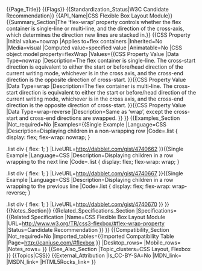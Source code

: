 {{Page_Title}}
{{Flags}}
{{Standardization_Status|W3C Candidate Recommendation}}
{{API_Name|CSS Flexible Box Layout Module}}
{{Summary_Section|The ‘flex-wrap’ property controls whether the flex container is single-line or multi-line, and the direction of the cross-axis, which determines the direction new lines are stacked in.}}
{{CSS Property
|Initial value=nowrap
|Applies to=flex containers
|Inherited=No
|Media=visual
|Computed value=specified value
|Animatable=No
|CSS object model property=flexWrap
|Values={{CSS Property Value
|Data Type=nowrap
|Description=The flex container is single-line. The cross-start direction is equivalent to either the start or before/head direction of the current writing mode, whichever is in the cross axis, and the cross-end direction is the opposite direction of cross-start.
}}{{CSS Property Value
|Data Type=wrap
|Description=The flex container is multi-line. The cross-start direction is equivalent to either the start or before/head direction of the current writing mode, whichever is in the cross axis, and the cross-end direction is the opposite direction of cross-start.
}}{{CSS Property Value
|Data Type=wrap-reverse
|Description=Same as ‘wrap’, except the cross-start and cross-end directions are swapped.
}}
}}
{{Examples_Section
|Not_required=No
|Examples={{Single Example
|Language=CSS
|Description=Displaying children in a non-wrapping row
|Code=.list {
  display: flex;
  flex-wrap: nowrap;
}

.list div {
  flex: 1;
}
|LiveURL=http://dabblet.com/gist/4740662
}}{{Single Example
|Language=CSS
|Description=Displaying children in a row wrapping to the next line
|Code=.list {
  display: flex;
  flex-wrap: wrap;
}

.list div {
  flex: 1;
}
|LiveURL=http://dabblet.com/gist/4740667
}}{{Single Example
|Language=CSS
|Description=Displaying children in a row wrapping to the previous line
|Code=.list {
  display: flex;
  flex-wrap: wrap-reverse;
}

.list div {
  flex: 1;
}
|LiveURL=http://dabblet.com/gist/4740670
}}
}}
{{Notes_Section}}
{{Related_Specifications_Section
|Specifications={{Related Specification
|Name=CSS Flexible Box Layout Module
|URL=http://www.w3.org/TR/css3-flexbox/#flex-wrap-property
|Status=Candidate Recommendation
}}
}}
{{Compatibility_Section
|Not_required=No
|Imported_tables={{Imported Compatibility Table
|Page=http://caniuse.com/#flexbox
}}
|Desktop_rows=
|Mobile_rows=
|Notes_rows=
}}
{{See_Also_Section
|Topic_clusters=CSS Layout, Flexbox
}}
{{Topics|CSS}}
{{External_Attribution
|Is_CC-BY-SA=No
|MDN_link=
|MSDN_link=
|HTML5Rocks_link=
}}